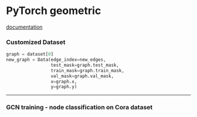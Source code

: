 # PyTorch geometric

[documentation](https://pytorch-geometric.readthedocs.io/en/latest/index.html)

### Customized Dataset

```python
graph = dataset[0]
new_graph = Data(edge_index=new_edges, 
                 test_mask=graph.test_mask, 
                 train_mask=graph.train_mask, 
                 val_mask=graph.val_mask, 
                 x=graph.x, 
                 y=graph.y)
```

---

### GCN training - node classification on Cora dataset


